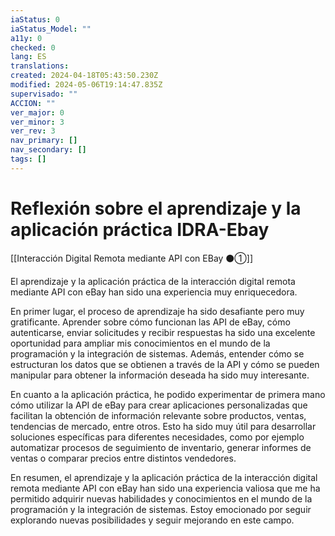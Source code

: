 ```yaml
---
iaStatus: 0
iaStatus_Model: ""
a11y: 0
checked: 0
lang: ES
translations: 
created: 2024-04-18T05:43:50.230Z
modified: 2024-05-06T19:14:47.835Z
supervisado: ""
ACCION: ""
ver_major: 0
ver_minor: 3
ver_rev: 3
nav_primary: []
nav_secondary: []
tags: []
---
```

# Reflexión sobre el aprendizaje y la aplicación práctica IDRA-Ebay

[[Interacción Digital Remota mediante API con EBay ⚫①]]

El aprendizaje y la aplicación práctica de la interacción digital remota mediante API con eBay han sido una experiencia muy enriquecedora. 

En primer lugar, el proceso de aprendizaje ha sido desafiante pero muy gratificante. Aprender sobre cómo funcionan las API de eBay, cómo autenticarse, enviar solicitudes y recibir respuestas ha sido una excelente oportunidad para ampliar mis conocimientos en el mundo de la programación y la integración de sistemas. Además, entender cómo se estructuran los datos que se obtienen a través de la API y cómo se pueden manipular para obtener la información deseada ha sido muy interesante.

En cuanto a la aplicación práctica, he podido experimentar de primera mano cómo utilizar la API de eBay para crear aplicaciones personalizadas que facilitan la obtención de información relevante sobre productos, ventas, tendencias de mercado, entre otros. Esto ha sido muy útil para desarrollar soluciones específicas para diferentes necesidades, como por ejemplo automatizar procesos de seguimiento de inventario, generar informes de ventas o comparar precios entre distintos vendedores.

En resumen, el aprendizaje y la aplicación práctica de la interacción digital remota mediante API con eBay han sido una experiencia valiosa que me ha permitido adquirir nuevas habilidades y conocimientos en el mundo de la programación y la integración de sistemas. Estoy emocionado por seguir explorando nuevas posibilidades y seguir mejorando en este campo.
